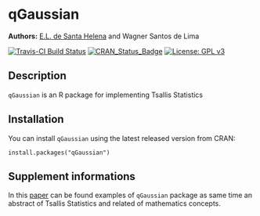 # qGaussian

**Authors:** [E.L. de Santa Helena](http://buscatextual.cnpq.br/buscatextual/visualizacv.do?id=K4721801Z6) and Wagner Santos de Lima<br/>

[![Travis-CI Build Status](https://travis-ci.org/statsmaths/kerasR.svg?branch=master)](https://travis-ci.org/bunhoel/qGaussian)
[![CRAN_Status_Badge](http://www.r-pkg.org/badges/version/qGaussian)](https://cran.r-project.org/package=qGaussian)
[![License: GPL v3](https://img.shields.io/badge/License-GPL%20v3-blue.svg)](http://www.gnu.org/licenses/gpl-3.0)

## Description

`qGaussian` is an R package for implementing Tsallis Statistics

## Installation

You can install `qGaussian` using the latest released version from CRAN:

```
install.packages("qGaussian")
```

## Supplement informations

In this [paper](https://arxiv.org/pdf/1703.06172.pdf) can be found examples of `qGaussian` package as same time an abstract of Tsallis Statistics and related of mathematics concepts.